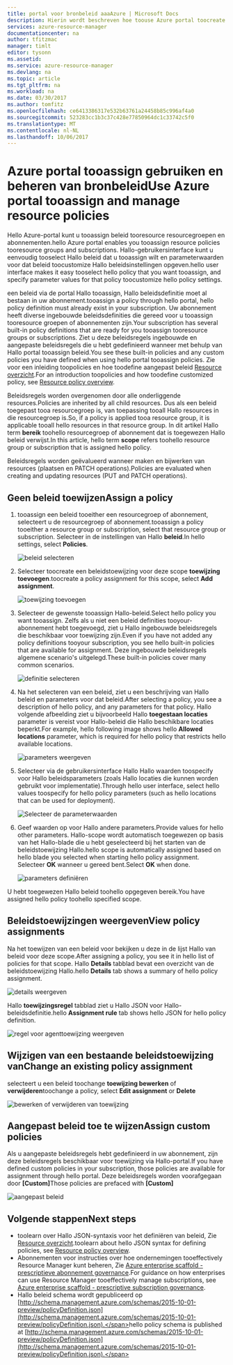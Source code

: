 ```yaml
---
title: portal voor bronbeleid aaaAzure | Microsoft Docs
description: Hierin wordt beschreven hoe toouse Azure portal toocreate en beheren van Resource Manager-beleid. Beleidsregels kunnen worden toegepast op Hallo abonnement of de resource-groepen.
services: azure-resource-manager
documentationcenter: na
author: tfitzmac
manager: timlt
editor: tysonn
ms.assetid: 
ms.service: azure-resource-manager
ms.devlang: na
ms.topic: article
ms.tgt_pltfrm: na
ms.workload: na
ms.date: 03/30/2017
ms.author: tomfitz
ms.openlocfilehash: ce6413386317e532b63761a24458b85c996af4a0
ms.sourcegitcommit: 523283cc1b3c37c428e77850964dc1c33742c5f0
ms.translationtype: MT
ms.contentlocale: nl-NL
ms.lasthandoff: 10/06/2017
---
```

# <a name="use-azure-portal-tooassign-and-manage-resource-policies"></a><span data-ttu-id="64deb-104">Azure portal tooassign gebruiken en beheren van bronbeleid</span><span class="sxs-lookup"><span data-stu-id="64deb-104">Use Azure portal tooassign and manage resource policies</span></span>
<span data-ttu-id="64deb-105">Hello Azure-portal kunt u tooassign beleid tooresource resourcegroepen en abonnementen.</span><span class="sxs-lookup"><span data-stu-id="64deb-105">hello Azure portal enables you tooassign resource policies tooresource groups and subscriptions.</span></span> <span data-ttu-id="64deb-106">Hallo-gebruikersinterface kunt u eenvoudig tooselect Hallo beleid dat u tooassign wilt en parameterwaarden voor dat beleid toocustomize Hallo beleidsinstellingen opgeven.</span><span class="sxs-lookup"><span data-stu-id="64deb-106">hello user interface makes it easy tooselect hello policy that you want tooassign, and specify parameter values for that policy toocustomize hello policy settings.</span></span> 

<span data-ttu-id="64deb-107">een beleid via de portal Hallo tooassign, Hallo beleidsdefinitie moet al bestaan in uw abonnement.</span><span class="sxs-lookup"><span data-stu-id="64deb-107">tooassign a policy through hello portal, hello policy definition must already exist in your subscription.</span></span> <span data-ttu-id="64deb-108">Uw abonnement heeft diverse ingebouwde beleidsdefinities die gereed voor u tooassign tooresource groepen of abonnementen zijn.</span><span class="sxs-lookup"><span data-stu-id="64deb-108">Your subscription has several built-in policy definitions that are ready for you tooassign tooresource groups or subscriptions.</span></span> <span data-ttu-id="64deb-109">Ziet u deze beleidsregels ingebouwde en aangepaste beleidsregels die u hebt gedefinieerd wanneer met behulp van Hallo portal tooassign beleid.</span><span class="sxs-lookup"><span data-stu-id="64deb-109">You see these built-in policies and any custom policies you have defined when using hello portal tooassign policies.</span></span> <span data-ttu-id="64deb-110">Zie voor een inleiding toopolicies en hoe toodefine aangepast beleid [Resource overzicht](resource-manager-policy.md).</span><span class="sxs-lookup"><span data-stu-id="64deb-110">For an introduction toopolicies and how toodefine customized policy, see [Resource policy overview](resource-manager-policy.md).</span></span>

<span data-ttu-id="64deb-111">Beleidsregels worden overgenomen door alle onderliggende resources.</span><span class="sxs-lookup"><span data-stu-id="64deb-111">Policies are inherited by all child resources.</span></span> <span data-ttu-id="64deb-112">Dus als een beleid toegepast tooa resourcegroep is, van toepassing tooall Hallo resources in die resourcegroep is.</span><span class="sxs-lookup"><span data-stu-id="64deb-112">So, if a policy is applied tooa resource group, it is applicable tooall hello resources in that resource group.</span></span> <span data-ttu-id="64deb-113">In dit artikel Hallo term **bereik** toohello resourcegroep of abonnement dat is toegewezen Hallo beleid verwijst.</span><span class="sxs-lookup"><span data-stu-id="64deb-113">In this article, hello term **scope** refers toohello resource group or subscription that is assigned hello policy.</span></span> 

<span data-ttu-id="64deb-114">Beleidsregels worden geëvalueerd wanneer maken en bijwerken van resources (plaatsen en PATCH operations).</span><span class="sxs-lookup"><span data-stu-id="64deb-114">Policies are evaluated when creating and updating resources (PUT and PATCH operations).</span></span>

## <a name="assign-a-policy"></a><span data-ttu-id="64deb-115">Geen beleid toewijzen</span><span class="sxs-lookup"><span data-stu-id="64deb-115">Assign a policy</span></span>

1. <span data-ttu-id="64deb-116">tooassign een beleid tooeither een resourcegroep of abonnement, selecteert u de resourcegroep of abonnement.</span><span class="sxs-lookup"><span data-stu-id="64deb-116">tooassign a policy tooeither a resource group or subscription, select that resource group or subscription.</span></span> <span data-ttu-id="64deb-117">Selecteer in de instellingen van Hallo **beleid**.</span><span class="sxs-lookup"><span data-stu-id="64deb-117">In hello settings, select **Policies**.</span></span>

   ![beleid selecteren](./media/resource-manager-policy-portal/select-policies.png)

2. <span data-ttu-id="64deb-119">Selecteer toocreate een beleidstoewijzing voor deze scope **toewijzing toevoegen**.</span><span class="sxs-lookup"><span data-stu-id="64deb-119">toocreate a policy assignment for this scope, select **Add assignment**.</span></span>

   ![toewijzing toevoegen](./media/resource-manager-policy-portal/add-assignment.png)

3. <span data-ttu-id="64deb-121">Selecteer de gewenste tooassign Hallo-beleid.</span><span class="sxs-lookup"><span data-stu-id="64deb-121">Select hello policy you want tooassign.</span></span> <span data-ttu-id="64deb-122">Zelfs als u niet een beleid definities tooyour-abonnement hebt toegevoegd, ziet u Hallo ingebouwde beleidsregels die beschikbaar voor toewijzing zijn.</span><span class="sxs-lookup"><span data-stu-id="64deb-122">Even if you have not added any policy definitions tooyour subscription, you see hello built-in policies that are available for assignment.</span></span> <span data-ttu-id="64deb-123">Deze ingebouwde beleidsregels algemene scenario's uitgelegd.</span><span class="sxs-lookup"><span data-stu-id="64deb-123">These built-in policies cover many common scenarios.</span></span>

   ![definitie selecteren](./media/resource-manager-policy-portal/select-definition.png)

4. <span data-ttu-id="64deb-125">Na het selecteren van een beleid, ziet u een beschrijving van Hallo beleid en parameters voor dat beleid.</span><span class="sxs-lookup"><span data-stu-id="64deb-125">After selecting a policy, you see a description of hello policy, and any parameters for that policy.</span></span> <span data-ttu-id="64deb-126">Hallo volgende afbeelding ziet u bijvoorbeeld Hallo **toegestaan locaties** parameter is vereist voor Hallo-beleid die Hallo beschikbare locaties beperkt.</span><span class="sxs-lookup"><span data-stu-id="64deb-126">For example, hello following image shows hello **Allowed locations** parameter, which is required for hello policy that restricts hello available locations.</span></span>

   ![parameters weergeven](./media/resource-manager-policy-portal/show-parameters.png)

5. <span data-ttu-id="64deb-128">Selecteer via de gebruikersinterface Hallo Hallo waarden toospecify voor Hallo beleidsparameters (zoals Hallo locaties die kunnen worden gebruikt voor implementatie).</span><span class="sxs-lookup"><span data-stu-id="64deb-128">Through hello user interface, select hello values toospecify for hello policy parameters (such as hello locations that can be used for deployment).</span></span>

   ![Selecteer de parameterwaarden](./media/resource-manager-policy-portal/select-parameters.png)

6. <span data-ttu-id="64deb-130">Geef waarden op voor Hallo andere parameters.</span><span class="sxs-lookup"><span data-stu-id="64deb-130">Provide values for hello other parameters.</span></span> <span data-ttu-id="64deb-131">Hallo-scope wordt automatisch toegewezen op basis van het Hallo-blade die u hebt geselecteerd bij het starten van de beleidstoewijzing Hallo.</span><span class="sxs-lookup"><span data-stu-id="64deb-131">hello scope is automatically assigned based on hello blade you selected when starting hello policy assignment.</span></span> <span data-ttu-id="64deb-132">Selecteer **OK** wanneer u gereed bent.</span><span class="sxs-lookup"><span data-stu-id="64deb-132">Select **OK** when done.</span></span>

   ![parameters definiëren](./media/resource-manager-policy-portal/define-parameters.png)

  <span data-ttu-id="64deb-134">U hebt toegewezen Hallo beleid toohello opgegeven bereik.</span><span class="sxs-lookup"><span data-stu-id="64deb-134">You have assigned hello policy toohello specified scope.</span></span>

## <a name="view-policy-assignments"></a><span data-ttu-id="64deb-135">Beleidstoewijzingen weergeven</span><span class="sxs-lookup"><span data-stu-id="64deb-135">View policy assignments</span></span>

<span data-ttu-id="64deb-136">Na het toewijzen van een beleid voor bekijken u deze in de lijst Hallo van beleid voor deze scope.</span><span class="sxs-lookup"><span data-stu-id="64deb-136">After assigning a policy, you see it in hello list of policies for that scope.</span></span> <span data-ttu-id="64deb-137">Hallo **Details** tabblad bevat een overzicht van de beleidstoewijzing Hallo.</span><span class="sxs-lookup"><span data-stu-id="64deb-137">hello **Details** tab shows a summary of hello policy assignment.</span></span>

![details weergeven](./media/resource-manager-policy-portal/show-details.png)

<span data-ttu-id="64deb-139">Hallo **toewijzingsregel** tabblad ziet u Hallo JSON voor Hallo-beleidsdefinitie.</span><span class="sxs-lookup"><span data-stu-id="64deb-139">hello **Assignment rule** tab shows hello JSON for hello policy definition.</span></span>

![regel voor agenttoewijzing weergeven](./media/resource-manager-policy-portal/show-assignment-rule.png)

## <a name="change-an-existing-policy-assignment"></a><span data-ttu-id="64deb-141">Wijzigen van een bestaande beleidstoewijzing van</span><span class="sxs-lookup"><span data-stu-id="64deb-141">Change an existing policy assignment</span></span>

<span data-ttu-id="64deb-142">selecteert u een beleid toochange **toewijzing bewerken** of **verwijderen**</span><span class="sxs-lookup"><span data-stu-id="64deb-142">toochange a policy, select **Edit assignment** or **Delete**</span></span>

![bewerken of verwijderen van toewijzing](./media/resource-manager-policy-portal/edit-delete-policy.png)

## <a name="assign-custom-policies"></a><span data-ttu-id="64deb-144">Aangepast beleid toe te wijzen</span><span class="sxs-lookup"><span data-stu-id="64deb-144">Assign custom policies</span></span>

<span data-ttu-id="64deb-145">Als u aangepaste beleidsregels hebt gedefinieerd in uw abonnement, zijn deze beleidsregels beschikbaar voor toewijzing via Hallo-portal.</span><span class="sxs-lookup"><span data-stu-id="64deb-145">If you have defined custom policies in your subscription, those policies are available for assignment through hello portal.</span></span> <span data-ttu-id="64deb-146">Deze beleidsregels worden voorafgegaan door **[Custom]**</span><span class="sxs-lookup"><span data-stu-id="64deb-146">Those policies are prefaced with **[Custom]**</span></span>

![aangepast beleid](./media/resource-manager-policy-portal/show-custom-policy.png)

## <a name="next-steps"></a><span data-ttu-id="64deb-148">Volgende stappen</span><span class="sxs-lookup"><span data-stu-id="64deb-148">Next steps</span></span>
* <span data-ttu-id="64deb-149">toolearn over Hallo JSON-syntaxis voor het definiëren van beleid, Zie [Resource overzicht](resource-manager-policy.md).</span><span class="sxs-lookup"><span data-stu-id="64deb-149">toolearn about hello JSON syntax for defining policies, see [Resource policy overview](resource-manager-policy.md).</span></span>
* <span data-ttu-id="64deb-150">Abonnementen voor instructies over hoe ondernemingen tooeffectively Resource Manager kunt beheren, Zie [Azure enterprise scaffold - prescriptieve abonnement governance](resource-manager-subscription-governance.md).</span><span class="sxs-lookup"><span data-stu-id="64deb-150">For guidance on how enterprises can use Resource Manager tooeffectively manage subscriptions, see [Azure enterprise scaffold - prescriptive subscription governance](resource-manager-subscription-governance.md).</span></span>
* <span data-ttu-id="64deb-151">Hallo beleid schema wordt gepubliceerd op [http://schema.management.azure.com/schemas/2015-10-01-preview/policyDefinition.json](http://schema.management.azure.com/schemas/2015-10-01-preview/policyDefinition.json).</span><span class="sxs-lookup"><span data-stu-id="64deb-151">hello policy schema is published at [http://schema.management.azure.com/schemas/2015-10-01-preview/policyDefinition.json](http://schema.management.azure.com/schemas/2015-10-01-preview/policyDefinition.json).</span></span> 

